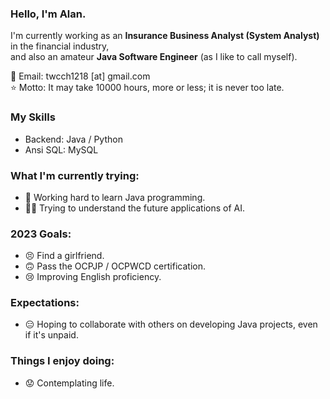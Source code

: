 ### Hello, I'm Alan.

I'm currently working as an **Insurance Business Analyst (System Analyst)** in the financial industry,  
and also an amateur **Java Software Engineer** (as I like to call myself).

📧 Email: twcch1218 [at] gmail.com  
⭐ Motto: It may take 10000 hours, more or less; it is never too late.

### My Skills
 - Backend: Java / Python
 - Ansi SQL: MySQL

### What I'm currently trying:
 - 🤪 Working hard to learn Java programming.
 - 😵‍💫 Trying to understand the future applications of AI.

### 2023 Goals:
 - 😣 Find a girlfriend.
 - 🙃 Pass the OCPJP / OCPWCD certification.
 - 😢 Improving English proficiency.

### Expectations:
 - 😑 Hoping to collaborate with others on developing Java projects, even if it's unpaid.

### Things I enjoy doing:
 - 😟 Contemplating life.
